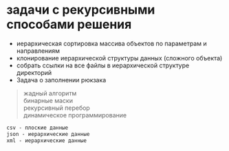 # задачи с рекурсивными способами решения  

- иерархическая сортировка массива объектов по параметрам и направлениям  
- клонирование иерархической структуры данных (сложного объекта)  
- собрать ссылки на все файлы в иерархической структуре директорий  
- Задача о заполнении рюкзака  

> жадный алгоритм  
> бинарные маски  
> рекурсивный перебор  
> динамическое программирование  

```txt
csv - плоские данные  
json - иерархические данные  
xml - иерархические данные  
```
